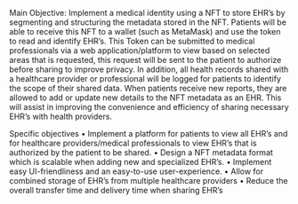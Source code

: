 Main Objective:
Implement a medical identity using a NFT to store EHR’s by segmenting and structuring the metadata stored in the NFT. Patients will be able to receive this NFT to a wallet (such as MetaMask) and use the token to read and identify EHR’s. This Token can be submitted to medical professionals via a web application/platform to view based on selected areas that is requested, this request will be sent to the patient to authorize before sharing to improve privacy. In addition, all health records shared with a healthcare provider or professional will be logged for patients to identify the scope of their shared data. When patients receive new reports, they are allowed to add or update new details to the NFT metadata as an EHR. This will assist in improving the convenience and efficiency of sharing necessary EHR’s with health providers.

Specific objectives
•	Implement a platform for patients to view all EHR’s and for healthcare providers/medical professionals to view EHR’s that is authorized by the patient to be shared.
•	Design a NFT metadata format which is scalable when adding new and specialized EHR’s.
•	Implement easy UI-friendliness and an easy-to-use user-experience.
•	Allow for combined storage of EHR’s from multiple healthcare providers
•	Reduce the overall transfer time and delivery time when sharing EHR’s

